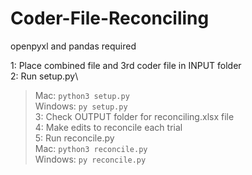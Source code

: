 # Coder-File-Reconciling
openpyxl and pandas required

1: Place combined file and 3rd coder file in INPUT folder\
2: Run setup.py\
> Mac: `python3 setup.py`\
> Windows: `py setup.py`\
3: Check OUTPUT folder for reconciling.xlsx file\
4: Make edits to reconcile each trial\
5: Run reconcile.py\
   Mac: `python3 reconcile.py`\
  Windows: `py reconcile.py`
